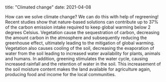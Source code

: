 title: "Climated change"
date: 2021-04-08

How can we solve climate change?
We can do this with help of regreening! Recent studies show that nature-based solutions can contribute up to 37% of the carbon emission intake required to keep global warming below 2 degrees Celsius. Vegetation cause the sequestration of carbon, decreasing the amount carbon in the atmosphere and subsequently reducing the greenhouse effect, ultimately leading to the mitigation of global warming. Vegetation also causes cooling of the soil, decreasing the evaporation of water from the soil leading to increased water availability for plants, animals and humans. In addition, greening stimulates the water cycle, causing increased rainfall and the retention of water in the soil. This increasement of the soil moisture content makes the land available for agriculture again, producing food and income for the local communities.
